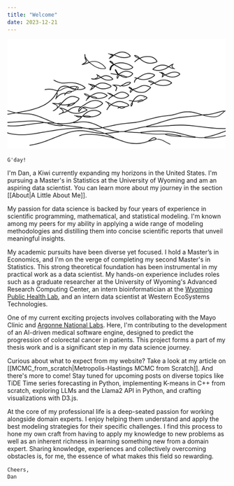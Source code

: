 ```yaml
---
title: "Welcome" 
date: 2023-12-21
---
```


<img src="./banner.svg" width="500" height="250">

```poetry
G'day!
```

I'm Dan, a Kiwi currently expanding my horizons in the United States. I'm pursuing a Master's in Statistics at the University of Wyoming and am an aspiring data scientist. You can learn more about my journey in the section [[About|A Little About Me]].

My passion for data science is backed by four years of experience in scientific programming, mathematical, and statistical modeling. I'm known among my peers for my ability in applying a wide range of modeling methodologies and distilling them into concise scientific reports that unveil meaningful insights.

My academic pursuits have been diverse yet focused. I hold a Master’s in Economics, and I'm on the verge of completing my second Master's in Statistics. This strong theoretical foundation has been instrumental in my practical work as a data scientist. My hands-on experience includes roles such as a graduate researcher at the University of Wyoming's Advanced Research Computing Center, an intern bioinformatician at the [Wyoming Public Health Lab](https://github.com/DHintz137/WastewaterSurveillancePoster), and an intern data scientist at Western EcoSystems Technologies.

One of my current exciting projects involves collaborating with the Mayo Clinic and [Argonne National Labs](https://github.com/DHintz137/Cancer_AI_Poster/tree/main). Here, I'm contributing to the development of an AI-driven medical software engine, designed to predict the progression of colorectal cancer in patients. This project forms a part of my thesis work and is a significant step in my data science journey.

Curious about what to expect from my website? Take a look at my article on [[MCMC_from_scratch|Metropolis-Hastings MCMC from Scratch]]. And there's more to come! Stay tuned for upcoming posts on diverse topics like TiDE Time series forecasting in Python, implementing K-means in C++ from scratch, exploring LLMs and the Llama2 API in Python, and crafting visualizations with D3.js.

At the core of my professional life is a deep-seated passion for working alongside domain experts. I enjoy helping them understand and apply the best modeling strategies for their specific challenges. I find this process to hone my own craft from having to apply my knowledge to new problems as well as an inherent richness in learning something new from a domain expert. Sharing knowledge, experiences and collectively overcoming obstacles is, for me, the essence of what makes this field so rewarding.



```poetry
Cheers,
Dan
```

<!-- Embed Plotly Chart -->
<!--
<iframe src="https://chart-studio.plotly.com/~dhintz1/1.embed" width="640"
height="480" frameborder="0" allowfullscreen></iframe>
-->
